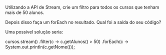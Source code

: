 Utilizando a API de Stream, crie um filtro para todos os cursos que tenham mais de 50 alunos.

Depois disso faça um forEach no resultado. Qual foi a saída do seu código?

Uma possivel solução seria:

cursos.stream()
   .filter(c -> c.getAlunos() > 50)
   .forEach(c -> System.out.println(c.getNome()));